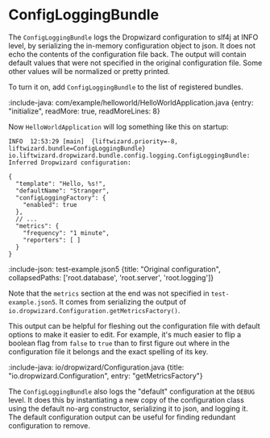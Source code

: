# ConfigLoggingBundle

The `ConfigLoggingBundle` logs the Dropwizard configuration to slf4j at INFO level, by serializing the in-memory configuration object to json. It does not echo the contents of the configuration file back. The output will contain default values that were not specified in the original configuration file. Some other values will be normalized or pretty printed.

To turn it on, add `ConfigLoggingBundle` to the list of registered bundles.

:include-java: com/example/helloworld/HelloWorldApplication.java {entry: "initialize", readMore: true, readMoreLines: 8}

Now `HelloWorldApplication` will log something like this on startup:

```
INFO  12:53:29 [main]  {liftwizard.priority=-8, liftwizard.bundle=ConfigLoggingBundle} io.liftwizard.dropwizard.bundle.config.logging.ConfigLoggingBundle: Inferred Dropwizard configuration:

```
```json5 {title: "Output configuration"}
{
  "template": "Hello, %s!",
  "defaultName": "Stranger",
  "configLoggingFactory": {
    "enabled": true
  },
  // ...
  "metrics": {
    "frequency": "1 minute",
    "reporters": [ ]
  }
}
```

:include-json: test-example.json5 {title: "Original configuration", collapsedPaths: ['root.database', 'root.server', 'root.logging']}

Note that the `metrics` section at the end was not specified in `test-example.json5`. It comes from serializing the output of `io.dropwizard.Configuration.getMetricsFactory()`.

This output can be helpful for fleshing out the configuration file with default options to make it easier to edit. For example, it's much easier to flip a boolean flag from `false` to `true` than to first figure out where in the configuration file it belongs and the exact spelling of its key.

:include-java: io/dropwizard/Configuration.java {title: "io.dropwizard.Configuration", entry: "getMetricsFactory"}

The `ConfigLoggingBundle` also logs the "default" configuration at the `DEBUG` level. It does this by instantiating a new copy of the configuration class using the default no-arg constructor, serializing it to json, and logging it. The default configuration output can be useful for finding redundant configuration to remove.
